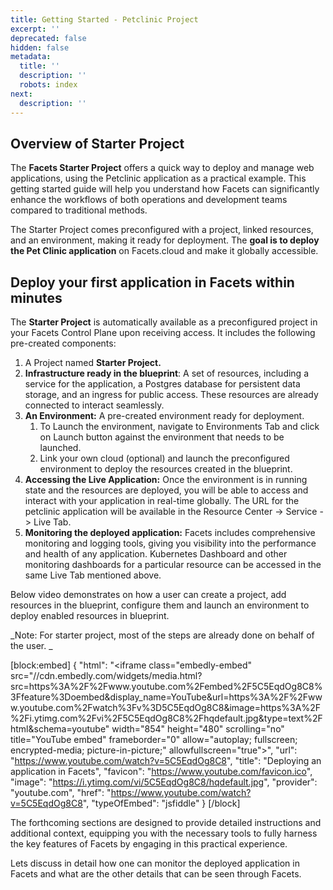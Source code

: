 ```yaml
---
title: Getting Started - Petclinic Project
excerpt: ''
deprecated: false
hidden: false
metadata:
  title: ''
  description: ''
  robots: index
next:
  description: ''
---
```

## Overview of Starter Project

The **Facets Starter Project** offers a quick way to deploy and manage web applications, using the Petclinic application as a practical example. This getting started guide will help you understand how Facets can significantly enhance the workflows of both operations and development teams compared to traditional methods.

The Starter Project comes preconfigured with a project, linked resources, and an environment, making it ready for deployment. The **goal is to deploy the Pet Clinic application** on Facets.cloud and make it globally accessible.

## Deploy your first application in Facets within minutes

The **Starter Project** is automatically available as a preconfigured project in your Facets Control Plane upon receiving access. It includes the following pre-created components:

1. A Project named **Starter Project.**
2. **Infrastructure ready in the blueprint**: A set of resources, including a service for the application, a Postgres database for persistent data storage, and an ingress for public access. These resources are already connected to interact seamlessly.
3. **An Environment:** A pre-created environment ready for deployment. 
   1. To Launch the environment, navigate to Environments Tab and click on Launch button against the environment that needs to be launched. 
   2. Link your own cloud (optional) and launch the preconfigured environment to deploy the resources created in the blueprint.
4. **Accessing the Live Application:** Once the environment is in running state and the resources are deployed, you will be able to access and interact with your application in real-time globally. The URL for the petclinic application will be available in the Resource Center -> Service -> Live Tab.
5. **Monitoring the deployed application:** Facets includes comprehensive monitoring and logging tools, giving you visibility into the performance and health of any application. Kubernetes Dashboard and other monitoring dashboards for a particular resource can be accessed in the same Live Tab mentioned above. 

Below video demonstrates on how a user can create a project, add resources in the blueprint, configure them and launch an environment to deploy enabled resources in blueprint. 

_Note: For starter project, most of the steps are already done on behalf of the user. _

[block:embed]
{
  "html": "<iframe class=\"embedly-embed\" src=\"//cdn.embedly.com/widgets/media.html?src=https%3A%2F%2Fwww.youtube.com%2Fembed%2F5C5EqdOg8C8%3Ffeature%3Doembed&display_name=YouTube&url=https%3A%2F%2Fwww.youtube.com%2Fwatch%3Fv%3D5C5EqdOg8C8&image=https%3A%2F%2Fi.ytimg.com%2Fvi%2F5C5EqdOg8C8%2Fhqdefault.jpg&type=text%2Fhtml&schema=youtube\" width=\"854\" height=\"480\" scrolling=\"no\" title=\"YouTube embed\" frameborder=\"0\" allow=\"autoplay; fullscreen; encrypted-media; picture-in-picture;\" allowfullscreen=\"true\"></iframe>",
  "url": "https://www.youtube.com/watch?v=5C5EqdOg8C8",
  "title": "Deploying an application in Facets",
  "favicon": "https://www.youtube.com/favicon.ico",
  "image": "https://i.ytimg.com/vi/5C5EqdOg8C8/hqdefault.jpg",
  "provider": "youtube.com",
  "href": "https://www.youtube.com/watch?v=5C5EqdOg8C8",
  "typeOfEmbed": "jsfiddle"
}
[/block]


The forthcoming sections are designed to provide detailed instructions and additional context, equipping you with the necessary tools to fully harness the key features of Facets by engaging in this practical experience.

Lets discuss in detail how one can monitor the deployed application in Facets and what are the other details that can be seen through Facets.